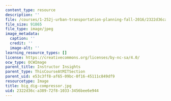 ```yaml
---
content_type: resource
description: ''
file: /courses/1-252j-urban-transportation-planning-fall-2016/2322d36ca38972f810333456bee6e944_big_dig-compressor.jpg
file_size: 91865
file_type: image/jpeg
image_metadata:
  caption: ''
  credit: ''
  image-alt: ''
learning_resource_types: []
license: https://creativecommons.org/licenses/by-nc-sa/4.0/
ocw_type: OCWImage
parent_title: Instructor Insights
parent_type: ThisCourseAtMITSection
parent_uid: e53c3ff8-af65-09bc-0f16-45111c849df9
resourcetype: Image
title: big_dig-compressor.jpg
uid: 2322d36c-a389-72f8-1033-3456bee6e944
---
```

